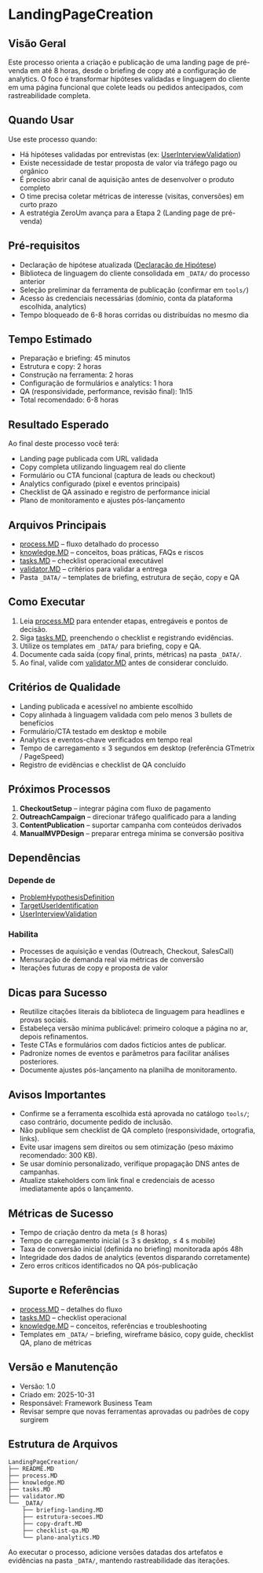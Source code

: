 # LandingPageCreation

## Visão Geral

Este processo orienta a criação e publicação de uma landing page de pré-venda em até 8 horas, desde o briefing de copy até a configuração de analytics. O foco é transformar hipóteses validadas e linguagem do cliente em uma página funcional que colete leads ou pedidos antecipados, com rastreabilidade completa.

## Quando Usar

Use este processo quando:
- Há hipóteses validadas por entrevistas (ex: [UserInterviewValidation](../UserInterviewValidation/process.MD))
- Existe necessidade de testar proposta de valor via tráfego pago ou orgânico
- É preciso abrir canal de aquisição antes de desenvolver o produto completo
- O time precisa coletar métricas de interesse (visitas, conversões) em curto prazo
- A estratégia ZeroUm avança para a Etapa 2 (Landing page de pré-venda)

## Pré-requisitos

- Declaração de hipótese atualizada ([Declaração de Hipótese](../_SHARED/templates/declaracao-hipotese.md))
- Biblioteca de linguagem do cliente consolidada em `_DATA/` do processo anterior
- Seleção preliminar da ferramenta de publicação (confirmar em `tools/`)
- Acesso às credenciais necessárias (domínio, conta da plataforma escolhida, analytics)
- Tempo bloqueado de 6-8 horas corridas ou distribuídas no mesmo dia

## Tempo Estimado

- Preparação e briefing: 45 minutos
- Estrutura e copy: 2 horas
- Construção na ferramenta: 2 horas
- Configuração de formulários e analytics: 1 hora
- QA (responsividade, performance, revisão final): 1h15
- Total recomendado: 6-8 horas

## Resultado Esperado

Ao final deste processo você terá:
- Landing page publicada com URL validada
- Copy completa utilizando linguagem real do cliente
- Formulário ou CTA funcional (captura de leads ou checkout)
- Analytics configurado (pixel e eventos principais)
- Checklist de QA assinado e registro de performance inicial
- Plano de monitoramento e ajustes pós-lançamento

## Arquivos Principais

- [process.MD](process.MD) – fluxo detalhado do processo
- [knowledge.MD](knowledge.MD) – conceitos, boas práticas, FAQs e riscos
- [tasks.MD](tasks.MD) – checklist operacional executável
- [validator.MD](validator.MD) – critérios para validar a entrega
- Pasta `_DATA/` – templates de briefing, estrutura de seção, copy e QA

## Como Executar

1. Leia [process.MD](process.MD) para entender etapas, entregáveis e pontos de decisão.
2. Siga [tasks.MD](tasks.MD), preenchendo o checklist e registrando evidências.
3. Utilize os templates em `_DATA/` para briefing, copy e QA.
4. Documente cada saída (copy final, prints, métricas) na pasta `_DATA/`.
5. Ao final, valide com [validator.MD](validator.MD) antes de considerar concluído.

## Critérios de Qualidade

- Landing publicada e acessível no ambiente escolhido
- Copy alinhada à linguagem validada com pelo menos 3 bullets de benefícios
- Formulário/CTA testado em desktop e mobile
- Analytics e eventos-chave verificados em tempo real
- Tempo de carregamento ≤ 3 segundos em desktop (referência GTmetrix / PageSpeed)
- Registro de evidências e checklist de QA concluído

## Próximos Processos

1. **CheckoutSetup** – integrar página com fluxo de pagamento
2. **OutreachCampaign** – direcionar tráfego qualificado para a landing
3. **ContentPublication** – suportar campanha com conteúdos derivados
4. **ManualMVPDesign** – preparar entrega mínima se conversão positiva

## Dependências

### Depende de
- [ProblemHypothesisDefinition](../ProblemHypothesisDefinition/process.MD)
- [TargetUserIdentification](../TargetUserIdentification/process.MD)
- [UserInterviewValidation](../UserInterviewValidation/process.MD)

### Habilita
- Processes de aquisição e vendas (Outreach, Checkout, SalesCall)
- Mensuração de demanda real via métricas de conversão
- Iterações futuras de copy e proposta de valor

## Dicas para Sucesso

- Reutilize citações literais da biblioteca de linguagem para headlines e provas sociais.
- Estabeleça versão mínima publicável: primeiro coloque a página no ar, depois refinamentos.
- Teste CTAs e formulários com dados fictícios antes de publicar.
- Padronize nomes de eventos e parâmetros para facilitar análises posteriores.
- Documente ajustes pós-lançamento na planilha de monitoramento.

## Avisos Importantes

- Confirme se a ferramenta escolhida está aprovada no catálogo `tools/`; caso contrário, documente pedido de inclusão.
- Não publique sem checklist de QA completo (responsividade, ortografia, links).
- Evite usar imagens sem direitos ou sem otimização (peso máximo recomendado: 300 KB).
- Se usar domínio personalizado, verifique propagação DNS antes de campanhas.
- Atualize stakeholders com link final e credenciais de acesso imediatamente após o lançamento.

## Métricas de Sucesso

- Tempo de criação dentro da meta (≤ 8 horas)
- Tempo de carregamento inicial (≤ 3 s desktop, ≤ 4 s mobile)
- Taxa de conversão inicial (definida no briefing) monitorada após 48h
- Integridade dos dados de analytics (eventos disparando corretamente)
- Zero erros críticos identificados no QA pós-publicação

## Suporte e Referências

- [process.MD](process.MD) – detalhes do fluxo
- [tasks.MD](tasks.MD) – checklist operacional
- [knowledge.MD](knowledge.MD) – conceitos, referências e troubleshooting
- Templates em `_DATA/` – briefing, wireframe básico, copy guide, checklist QA, plano de métricas

## Versão e Manutenção

- Versão: 1.0
- Criado em: 2025-10-31
- Responsável: Framework Business Team
- Revisar sempre que novas ferramentas aprovadas ou padrões de copy surgirem

## Estrutura de Arquivos

```
LandingPageCreation/
├── README.MD
├── process.MD
├── knowledge.MD
├── tasks.MD
├── validator.MD
└── _DATA/
    ├── briefing-landing.MD
    ├── estrutura-secoes.MD
    ├── copy-draft.MD
    ├── checklist-qa.MD
    └── plano-analytics.MD
```

Ao executar o processo, adicione versões datadas dos artefatos e evidências na pasta `_DATA/`, mantendo rastreabilidade das iterações.
